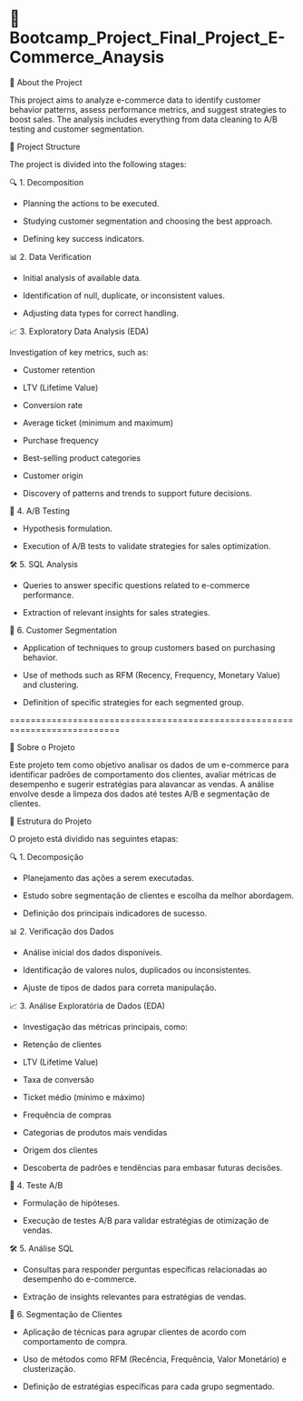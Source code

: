 # 📌 Bootcamp_Project_Final_Project_E-Commerce_Anaysis

📖 About the Project

This project aims to analyze e-commerce data to identify customer behavior patterns, assess performance metrics, and suggest strategies to boost sales. The analysis includes everything from data cleaning to A/B testing and customer segmentation.

📁 Project Structure

The project is divided into the following stages:

🔍 1. Decomposition

- Planning the actions to be executed.

- Studying customer segmentation and choosing the best approach.

- Defining key success indicators.

📊 2. Data Verification

- Initial analysis of available data.

- Identification of null, duplicate, or inconsistent values.

- Adjusting data types for correct handling.

📈 3. Exploratory Data Analysis (EDA)

Investigation of key metrics, such as:

- Customer retention

- LTV (Lifetime Value)

- Conversion rate

- Average ticket (minimum and maximum)

- Purchase frequency

- Best-selling product categories

- Customer origin

- Discovery of patterns and trends to support future decisions.

🧪 4. A/B Testing

- Hypothesis formulation.

- Execution of A/B tests to validate strategies for sales optimization.

🛠️ 5. SQL Analysis

- Queries to answer specific questions related to e-commerce performance.

- Extraction of relevant insights for sales strategies.

📌 6. Customer Segmentation

- Application of techniques to group customers based on purchasing behavior.

- Use of methods such as RFM (Recency, Frequency, Monetary Value) and clustering.

- Definition of specific strategies for each segmented group.

===========================================================================

📖 Sobre o Projeto

Este projeto tem como objetivo analisar os dados de um e-commerce para identificar padrões de comportamento dos clientes, avaliar métricas de desempenho e sugerir estratégias para alavancar as vendas. A análise envolve desde a limpeza dos dados até testes A/B e segmentação de clientes.

📁 Estrutura do Projeto

O projeto está dividido nas seguintes etapas:

🔍 1. Decomposição

- Planejamento das ações a serem executadas.

- Estudo sobre segmentação de clientes e escolha da melhor abordagem.

- Definição dos principais indicadores de sucesso.

📊 2. Verificação dos Dados

- Análise inicial dos dados disponíveis.

- Identificação de valores nulos, duplicados ou inconsistentes.

- Ajuste de tipos de dados para correta manipulação.

📈 3. Análise Exploratória de Dados (EDA)

- Investigação das métricas principais, como:

- Retenção de clientes

- LTV (Lifetime Value)

- Taxa de conversão

- Ticket médio (mínimo e máximo)

- Frequência de compras

- Categorias de produtos mais vendidas

- Origem dos clientes

- Descoberta de padrões e tendências para embasar futuras decisões.

🧪 4. Teste A/B

- Formulação de hipóteses.

- Execução de testes A/B para validar estratégias de otimização de vendas.

🛠️ 5. Análise SQL

- Consultas para responder perguntas específicas relacionadas ao desempenho do e-commerce.

- Extração de insights relevantes para estratégias de vendas.

📌 6. Segmentação de Clientes

- Aplicação de técnicas para agrupar clientes de acordo com comportamento de compra.

- Uso de métodos como RFM (Recência, Frequência, Valor Monetário) e clusterização.

- Definição de estratégias específicas para cada grupo segmentado.